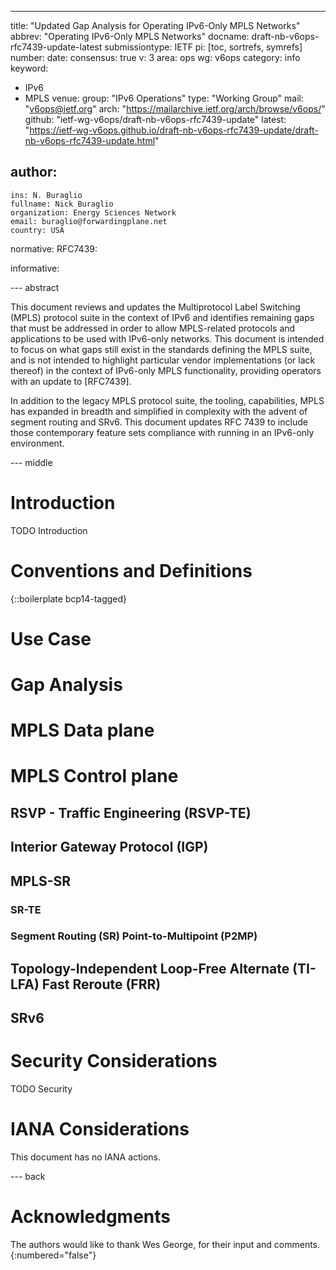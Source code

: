 ---
title: "Updated Gap Analysis for Operating IPv6-Only MPLS Networks"
abbrev: "Operating IPv6-Only MPLS Networks"
docname: draft-nb-v6ops-rfc7439-update-latest
submissiontype: IETF
pi: [toc, sortrefs, symrefs]
number:
date:
consensus: true
v: 3
area: ops
wg: v6ops
category: info
keyword:
 - IPv6
 - MPLS
venue:
  group: "IPv6 Operations"
  type: "Working Group"
  mail: "v6ops@ietf.org"
  arch: "https://mailarchive.ietf.org/arch/browse/v6ops/"
  github: "ietf-wg-v6ops/draft-nb-v6ops-rfc7439-update"
  latest: "https://ietf-wg-v6ops.github.io/draft-nb-v6ops-rfc7439-update/draft-nb-v6ops-rfc7439-update.html"

author:
 -
    ins: N. Buraglio
    fullname: Nick Buraglio
    organization: Energy Sciences Network
    email: buraglio@forwardingplane.net
    country: USA

normative:
  RFC7439:

informative:

--- abstract

This document reviews and updates the Multiprotocol Label Switching (MPLS)
protocol suite in the context of IPv6 and identifies remaining gaps that must
be addressed in order to allow MPLS-related protocols and applications to be
used with IPv6-only networks. This document is intended to focus on what gaps
still exist in the standards defining the MPLS suite, and is not intended to
highlight particular vendor implementations (or lack thereof) in the context
of IPv6-only MPLS functionality, providing operators with
an update to [RFC7439].

In addition to the legacy MPLS protocol suite, the tooling, capabilities, MPLS has expanded in breadth
and simplified in complexity with the advent of segment routing and SRv6. This document updates RFC 7439
to include those contemporary feature sets compliance with running in an IPv6-only environment.

--- middle

# Introduction

TODO Introduction

# Conventions and Definitions

{::boilerplate bcp14-tagged}

# Use Case

# Gap Analysis

# MPLS Data plane

# MPLS Control plane

## RSVP - Traffic Engineering (RSVP-TE)

## Interior Gateway Protocol (IGP)

## MPLS-SR

### SR-TE

### Segment Routing (SR) Point-to-Multipoint (P2MP)

## Topology-Independent Loop-Free Alternate (TI-LFA) Fast Reroute (FRR)

## SRv6

# Security Considerations

TODO Security

# IANA Considerations

This document has no IANA actions.

--- back

# Acknowledgments
The authors would like to thank Wes George, for their input and comments.
{:numbered="false"}